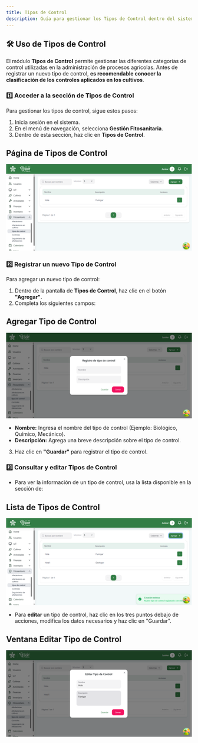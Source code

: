 ```yaml
---
title: Tipos de Control
description: Guía para gestionar los Tipos de Control dentro del sistema AgroSoft.
---
```


## 🛠️ Uso de Tipos de Control

El módulo **Tipos de Control** permite gestionar las diferentes categorías de control utilizadas en la administración de procesos agrícolas. Antes de registrar un nuevo tipo de control, **es recomendable conocer la clasificación de los controles aplicados en los cultivos**.

### 1️⃣ **Acceder a la sección de Tipos de Control**
Para gestionar los tipos de control, sigue estos pasos:
1. Inicia sesión en el sistema.
2. En el menú de navegación, selecciona **Gestión Fitosanitaria**.
3. Dentro de esta sección, haz clic en **Tipos de Control**.

## Página de Tipos de Control
![Captura de pantalla de tipos de control](../../../../public/tipo%20de%20control%20pantalla%20principal.png)

### 2️⃣ **Registrar un nuevo Tipo de Control**
Para agregar un nuevo tipo de control:
1. Dentro de la pantalla de **Tipos de Control**, haz clic en el botón **"Agregar"**.
2. Completa los siguientes campos:

## Agregar Tipo de Control
![Captura de pantalla agregar tipos de control](../../../../public/tipo%20de%20control%20agregar.png)

   - **Nombre:** Ingresa el nombre del tipo de control (Ejemplo: Biológico, Químico, Mecánico).
   - **Descripción:** Agrega una breve descripción sobre el tipo de control.

3. Haz clic en **"Guardar"** para registrar el tipo de control.

### 3️⃣ **Consultar y editar Tipos de Control**
- Para ver la información de un tipo de control, usa la lista disponible en la sección de:

## Lista de Tipos de Control
![Captura de pantalla](../../../../public/tipo%20de%20control%20listar.png)

- Para **editar** un tipo de control, haz clic en los tres puntos debajo de acciones, modifica los datos necesarios y haz clic en "Guardar".

## Ventana Editar Tipo de Control
![Captura de pantalla](../../../../public/tipo%20de%20control%20editar.png)


